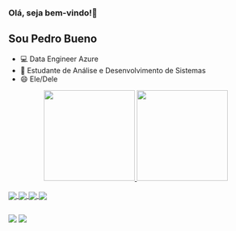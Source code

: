 ### Olá, seja bem-vindo!👋
## Sou Pedro Bueno

- 💻 Data Engineer Azure
- 📕 Estudante de Análise e Desenvolvimento de Sistemas
- 😄 Ele/Dele

<div align="center">
  <a href="https://github.com/Pbuenoc">
  <img height="180em" src="https://github-readme-stats.vercel.app/api?username=Pbuenoc&show_icons=true&theme=dracula&include_all_commits=true&count_private=true"/>
  <img height="180em" src="https://github-readme-stats.vercel.app/api/top-langs/?username=Pbuenoc&layout=compact&langs_count=7&theme=dracula"/>
</div>
<div style="display: inline_block"><br>
  <img align="center" src="![Python](https://img.shields.io/badge/python-3670A0?style=for-the-badge&logo=python&logoColor=ffdd54)">
  <img align="center" src="![MySQL](https://img.shields.io/badge/mysql-%2300f.svg?style=for-the-badge&logo=mysql&logoColor=white)>
  <img align="center" src="![Azure](https://img.shields.io/badge/azure-%230072C6.svg?style=for-the-badge&logo=microsoftazure&logoColor=white)">
  <img align="center" src="![Linux](https://img.shields.io/badge/Linux-FCC624?style=for-the-badge&logo=linux&logoColor=black)">
  <img align="center" src="![Apache Airflow](https://img.shields.io/badge/Apache%20Airflow-017CEE?style=for-the-badge&logo=Apache%20Airflow&logoColor=white)">
  
</div>
  
 ##
<div> 
  <a href="https://instagram.com/buenotts" target="_blank"><img src="https://img.shields.io/badge/-Instagram-%23E4405F?style=for-the-badge&logo=instagram&logoColor=white" target="_blank"></a>
  <a href="https://www.linkedin.com/in/pedro-bueno-770684212/" target="_blank"><img src="https://img.shields.io/badge/-LinkedIn-%230077B5?style=for-the-badge&logo=linkedin&logoColor=white" target="_blank"></a> 
 
</div>
